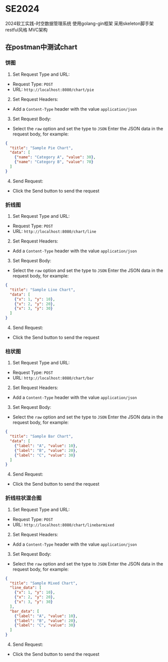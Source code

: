 # SE2024
2024软工实践-时空数据管理系统
使用golang-gin框架 采用skeleton脚手架 restful风格 MVC架构

## 在postman中测试chart
### 饼图
1. Set Request Type and URL:  
* Request Type: `POST`
* URL: `http://localhost:8080/chart/pie`
2. Set Request Headers:  
* Add a `Content-Type` header with the value `application/json`
3. Set Request Body:  
* Select the `raw` option and set the type to `JSON`
Enter the JSON data in the request body, for example:
```json
{
  "title": "Sample Pie Chart",
  "data": [
    {"name": "Category A", "value": 30},
    {"name": "Category B", "value": 70}
  ]
}
```
4. Send Request:  
* Click the Send button to send the request

### 折线图
1. Set Request Type and URL:
* Request Type: `POST`
* URL: `http://localhost:8080/chart/line`
2. Set Request Headers:
* Add a `Content-Type` header with the value `application/json`
3. Set Request Body:
* Select the `raw` option and set the type to `JSON`
  Enter the JSON data in the request body, for example:
```json
{
  "title": "Sample Line Chart",
  "data": [
    {"x": 1, "y": 10},
    {"x": 2, "y": 20},
    {"x": 3, "y": 30}
  ]
}
```
4. Send Request:
* Click the Send button to send the request

### 柱状图
1. Set Request Type and URL:
* Request Type: `POST`
* URL: `http://localhost:8080/chart/bar`
2. Set Request Headers:
* Add a `Content-Type` header with the value `application/json`
3. Set Request Body:
* Select the `raw` option and set the type to `JSON`
  Enter the JSON data in the request body, for example:
```json
{
  "title": "Sample Bar Chart",
  "data": [
    {"label": "A", "value": 10},
    {"label": "B", "value": 20},
    {"label": "C", "value": 30}
  ]
}
```
4. Send Request:
* Click the Send button to send the request

### 折线柱状混合图
1. Set Request Type and URL:
* Request Type: `POST`
* URL: `http://localhost:8080/chart/linebarmixed`
2. Set Request Headers:
* Add a `Content-Type` header with the value `application/json`
3. Set Request Body:
* Select the `raw` option and set the type to `JSON`
  Enter the JSON data in the request body, for example:
```json
{
  "title": "Sample Mixed Chart",
  "line_data": [
    {"x": 1, "y": 10},
    {"x": 2, "y": 20},
    {"x": 3, "y": 30}
  ],
  "bar_data": [
    {"label": "A", "value": 10},
    {"label": "B", "value": 20},
    {"label": "C", "value": 30}
  ]
}
```
4. Send Request:
* Click the Send button to send the request